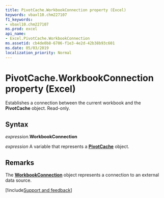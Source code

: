 ```yaml
---
title: PivotCache.WorkbookConnection property (Excel)
keywords: vbaxl10.chm227107
f1_keywords:
- vbaxl10.chm227107
ms.prod: excel
api_name:
- Excel.PivotCache.WorkbookConnection
ms.assetid: cb4de0b8-6706-f1e3-4e2d-42b38b93c601
ms.date: 05/03/2019
localization_priority: Normal
---
```



# PivotCache.WorkbookConnection property (Excel)

Establishes a connection between the current workbook and the **PivotCache** object. Read-only.


## Syntax

_expression_.**WorkbookConnection**

_expression_ A variable that represents a **[PivotCache](Excel.PivotCache.md)** object.


## Remarks

The **[WorkbookConnection](excel.workbookconnection.md)** object represents a connection to an external data source.




[!include[Support and feedback](~/includes/feedback-boilerplate.md)]
